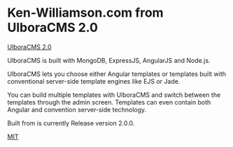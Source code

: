 Ken-Williamson.com from UlboraCMS 2.0 
==============




[UlboraCMS 2.0](http://www.ken-williamson.com) 

UlboraCMS is built with MongoDB, ExpressJS, AngularJS and Node.js.

UlboraCMS lets you choose either Angular templates or templates built with conventional server-side template engines like EJS or Jade.

You can build multiple templates with UlboraCMS and switch between the templates through the admin screen. Templates can even contain both Angular and convention server-side technology.



Built from is currently Release version 2.0.0.



[MIT](LICENSE)

